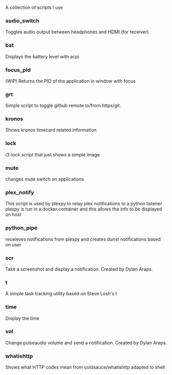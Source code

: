 A collection of scripts I use  
### audio_switch  
Toggles audio output between headphones and HDMI (for receiver)  
### bat  
Displays the battery level with acpi  
### focus_pid  
(WIP) Returns the PID of the application in window with focus  
### grt  
Simple script to toggle github remote to/from https/git.  
### kronos  
Shows kronos timecard related information  
### lock  
i3-lock script that just shows a simple image  
### mute  
changes mute switch on applications  
### plex_notify  
This script is used by plexpy to relay plex notifications to a python listener
plexpy is run in a docker container and this allows the info to be displayed on host  
### python_pipe  
receieves notifications from plexpy and creates dunst notifications based on user  
### scr  
Take a screenshot and display a notification.
Created by Dylan Araps.  
### t  
A simple task tracking utility
based on Steve Losh's t  
### time  
Display the time  
### vol  
Change pulseaudio volume and send a notification.
Created by Dylan Araps.  
### whatishttp  
Shows what HTTP codes mean
from coldsauce/whatishttp adapted to shell  
